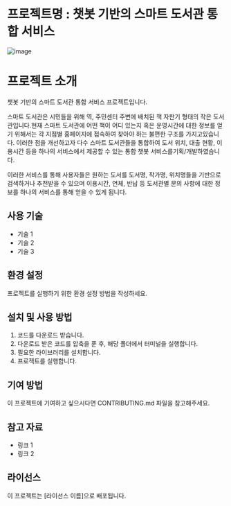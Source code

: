 # 프로젝트명 : 챗봇 기반의 스마트 도서관 통합 서비스

![image](https://user-images.githubusercontent.com/115389344/230848713-d9cc4670-07dd-482d-a0dc-8dabdcf80c1e.png)

# 프로젝트 소개 

챗봇 기반의 스마트 도서관 통합 서비스 프로젝트입니다. 
 
스마트 도서관은 시민들을 위해 역, 주민센터 주변에 배치된 책 자판기 형태의 
작은 도서관입니다.현재 스마트 도서관에 어떤 책이 어디 있는지 혹은 운영시간에
대한 정보를 얻기 위해서는 각 지점별 홈페이지에 접속하여 찾아야 하는 불편한
구조를 가지고있습니다. 이러한 점을 개선하고자 다수 스마트 도서관들을 통합하여
도서 위치, 대출 현황, 이용시간 등을 하나의 서비스에서 제공할 수 있는 통합 챗봇
서비스를기획/개발하였습니다. 

이러한 서비스를 통해 사용자들은 원하는 도서를 도서명, 작가명, 위치명들을 기반으로
검색하거나 추천받을 수 있으며 이용시간, 연체, 반납 등 도서관별 문의 사항에 대한 
정보를 하나의 서비스를 통해 얻을 수 있게 됩니다.

## 사용 기술

- 기술 1
- 기술 2
- 기술 3

## 환경 설정

프로젝트를 실행하기 위한 환경 설정 방법을 작성하세요.

## 설치 및 사용 방법

1. 코드를 다운로드 받습니다.
2. 다운로드 받은 코드를 압축을 푼 후, 해당 폴더에서 터미널을 실행합니다.
3. 필요한 라이브러리를 설치합니다.
4. 프로젝트를 실행합니다.

## 기여 방법

이 프로젝트에 기여하고 싶으시다면 CONTRIBUTING.md 파일을 참고해주세요.

## 참고 자료

- 링크 1
- 링크 2

## 라이선스

이 프로젝트는 [라이선스 이름]으로 배포됩니다.
